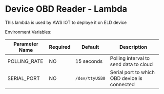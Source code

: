 # Device OBD Reader - Lambda


This lambda is used by AWS IOT to deploye it on ELD device

Environment Variables:

| Parameter Name | Required | Default        | Description                                  |
| -------------- | -------- | -------------- | -------------------------------------------- |
| POLLING_RATE   | NO       | 15 seconds     | Polling interval to send data to cloud       |
| SERIAL_PORT    | NO       | `/dev/ttyUSB0` | Serial port to which OBD device is connected |
